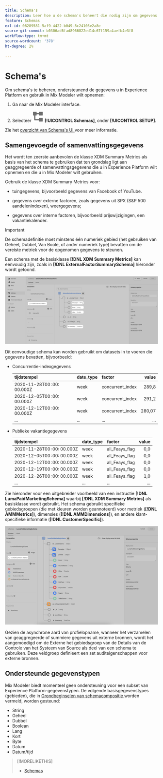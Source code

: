 ```yaml
---
title: Schema's
description: Leer hoe u de schema's beheert die nodig zijn om gegevens in Mix Modeler in te voeren.
feature: Schemas
exl-id: 08289581-5af9-4422-b049-8c24105e2a8e
source-git-commit: b0306ad6fad8966822ed14c67f159a4aefb4e3f8
workflow-type: tm+mt
source-wordcount: '378'
ht-degree: 2%

---
```


# Schema&#39;s

Om schema&#39;s te beheren, ondersteunend de gegevens u in Experience Platform en gebruik in Mix Modeler wilt opnemen:

1. Ga naar de Mix Modeler interface.

1. Selecteer ![ Schema&#39;s ](/help/assets/icons/Schemas.svg) **[!UICONTROL Schemas]**, onder **[!UICONTROL SETUP]**.

Zie het [ overzicht van Schema&#39;s UI ](https://experienceleague.adobe.com/docs/experience-platform/xdm/ui/overview.html?lang=nl-NL) voor meer informatie.

## Samengevoegde of samenvattingsgegevens

Het wordt ten zeerste aanbevolen de klasse XDM Summary Metrics als basis van het schema te gebruiken dat ten grondslag ligt aan geaggregeerde of samenvattingsgegevens die u in Experience Platform wilt opnemen en die u in Mix Modeler wilt gebruiken.

Gebruik de klasse XDM Summary Metrics voor:

- tuingegevens, bijvoorbeeld gegevens van Facebook of YouTube.

- gegevens over externe factoren, zoals gegevens uit SPX (S&amp;P 500 aandelenindexen), weergegevens;

- gegevens over interne factoren, bijvoorbeeld prijswijzigingen, een vakantiekalender.

>[!IMPORTANT]
>
>De schemadefinitie moet minstens één numeriek gebied (het gebruiken van Geheel, Dubbel, Van Boole, of ander numeriek type) bevatten om de vereiste metriek voor de opgenomen gegevens te steunen.

Een schema met de basisklasse **[!DNL XDM Summary Metrics]** kan eenvoudig zijn, zoals in **[!DNL ExternalFactorSummarySchema]** hieronder wordt getoond.

![ Extern het Schema van Factoren ](/help/assets/external-factors-schema.png)

Dit eenvoudige schema kan worden gebruikt om datasets in te voeren die gegevens bevatten, bijvoorbeeld:

- Concurrentie-indexgegevens

  | tijdstempel | date_type | factor | value |
  |---|---|---|--:|
  | 2020-11-28T00 :00: 00.000Z | week | concurrent_index | 289,8 |
  | 2020-12-05T00 :00: 00.000Z | week | concurrent_index | 291,2 |
  | 2020-12-12T00 :00: 00.000Z | week | concurrent_index | 280,07 |
  | ... | ... | ... | ... |

- Publieke vakantiegegevens

  | tijdstempel | date_type | factor | value |
  |---|---|---|--:|
  | 2020-11-28T00 :00: 00.000Z | week | all_Feays_flag | 0,0 |
  | 2020-12-05T00 :00: 00.000Z | week | all_Feays_flag | 0,0 |
  | 2020-12-12T00 :00: 00.000Z | week | all_Feays_flag | 0,0 |
  | 2020-12-19T00 :00: 00.000Z | week | all_Feays_flag | 0,0 |
  | 2020-12-26T00 :00: 00.000Z | week | all_Feays_flag | 1,0 |
  | ... | ... | ... | ... |


Zie hieronder voor een uitgebreider voorbeeld van een instructie **[!DNL LumaPaidMarketingSchema]** waarbij **[!DNL XDM Summary Metrics]** als basisklasse wordt gebruikt. Het schema gebruikt specifieke gebiedsgroepen (die met kleuren worden geannoteerd) voor metriek (**[!DNL AMMMetrics]**), dimensies (**[!DNL AMMDimensions]**), en andere klant-specifieke informatie (**[!DNL CustomerSpecific]**).

![ Samenvattingsschema ](/help/assets/summary-schema.png)

Gezien de asynchrone aard van profielopname, wanneer het verzamelen van geaggregeerde of summiere gegevens uit externe bronnen, wordt het aangemoedigd om de Externe het gebiedsgroep van de Details van de Controle van het Systeem van Source als deel van een schema te gebruiken. Deze veldgroep definieert een set auditeigenschappen voor externe bronnen.


## Ondersteunde gegevenstypen

Mix Modeler biedt momenteel geen ondersteuning voor een subset van Experience Platform-gegevenstypen. De volgende basisgegevenstypes (gebieden), die in [ Grondbeginselen van schemacompositie ](https://experienceleague.adobe.com/docs/experience-platform/xdm/schema/composition.html?lang=nl-NL#data-type) worden vermeld, worden gesteund:

- String
- Geheel
- Dubbel
- Boolean
- Lang
- Kort
- Byte
- Datum
- Datum/tijd


>[!MORELIKETHIS]
>
>- [ Schemas ](schemas.md)
